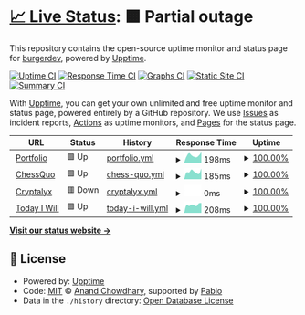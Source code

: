 # [📈 Live Status](https://status.chessquo.com): <!--live status--> **🟧 Partial outage**

This repository contains the open-source uptime monitor and status page for [burgerdev](https://matthewhajec.dev/), powered by [Upptime](https://github.com/upptime/upptime).

[![Uptime CI](https://github.com/matthew-hajec/chessquo-status/workflows/Uptime%20CI/badge.svg)](https://github.com/matthew-hajec/chessquo-status/actions?query=workflow%3A%22Uptime+CI%22)
[![Response Time CI](https://github.com/matthew-hajec/chessquo-status/workflows/Response%20Time%20CI/badge.svg)](https://github.com/matthew-hajec/chessquo-status/actions?query=workflow%3A%22Response+Time+CI%22)
[![Graphs CI](https://github.com/matthew-hajec/chessquo-status/workflows/Graphs%20CI/badge.svg)](https://github.com/matthew-hajec/chessquo-status/actions?query=workflow%3A%22Graphs+CI%22)
[![Static Site CI](https://github.com/matthew-hajec/chessquo-status/workflows/Static%20Site%20CI/badge.svg)](https://github.com/matthew-hajec/chessquo-status/actions?query=workflow%3A%22Static+Site+CI%22)
[![Summary CI](https://github.com/matthew-hajec/chessquo-status/workflows/Summary%20CI/badge.svg)](https://github.com/matthew-hajec/chessquo-status/actions?query=workflow%3A%22Summary+CI%22)

With [Upptime](https://upptime.js.org), you can get your own unlimited and free uptime monitor and status page, powered entirely by a GitHub repository. We use [Issues](https://github.com/matthew-hajec/chessquo-status/issues) as incident reports, [Actions](https://github.com/matthew-hajec/chessquo-status/actions) as uptime monitors, and [Pages](https://status.chessquo.com) for the status page.

<!--start: status pages-->
<!-- This summary is generated by Upptime (https://github.com/upptime/upptime) -->
<!-- Do not edit this manually, your changes will be overwritten -->
<!-- prettier-ignore -->
| URL | Status | History | Response Time | Uptime |
| --- | ------ | ------- | ------------- | ------ |
| <img alt="" src="https://icons.duckduckgo.com/ip3/matthewhajec.dev.ico" height="13"> [Portfolio](https://matthewhajec.dev/) | 🟩 Up | [portfolio.yml](https://github.com/matthew-hajec/portfolio_upptime/commits/HEAD/history/portfolio.yml) | <details><summary><img alt="Response time graph" src="./graphs/portfolio/response-time-week.png" height="20"> 198ms</summary><br><a href="https://status.matthewhajec.dev/history/portfolio"><img alt="Response time 223" src="https://img.shields.io/endpoint?url=https%3A%2F%2Fraw.githubusercontent.com%2Fmatthew-hajec%2Fportfolio_upptime%2FHEAD%2Fapi%2Fportfolio%2Fresponse-time.json"></a><br><a href="https://status.matthewhajec.dev/history/portfolio"><img alt="24-hour response time 212" src="https://img.shields.io/endpoint?url=https%3A%2F%2Fraw.githubusercontent.com%2Fmatthew-hajec%2Fportfolio_upptime%2FHEAD%2Fapi%2Fportfolio%2Fresponse-time-day.json"></a><br><a href="https://status.matthewhajec.dev/history/portfolio"><img alt="7-day response time 198" src="https://img.shields.io/endpoint?url=https%3A%2F%2Fraw.githubusercontent.com%2Fmatthew-hajec%2Fportfolio_upptime%2FHEAD%2Fapi%2Fportfolio%2Fresponse-time-week.json"></a><br><a href="https://status.matthewhajec.dev/history/portfolio"><img alt="30-day response time 216" src="https://img.shields.io/endpoint?url=https%3A%2F%2Fraw.githubusercontent.com%2Fmatthew-hajec%2Fportfolio_upptime%2FHEAD%2Fapi%2Fportfolio%2Fresponse-time-month.json"></a><br><a href="https://status.matthewhajec.dev/history/portfolio"><img alt="1-year response time 223" src="https://img.shields.io/endpoint?url=https%3A%2F%2Fraw.githubusercontent.com%2Fmatthew-hajec%2Fportfolio_upptime%2FHEAD%2Fapi%2Fportfolio%2Fresponse-time-year.json"></a></details> | <details><summary><a href="https://status.matthewhajec.dev/history/portfolio">100.00%</a></summary><a href="https://status.matthewhajec.dev/history/portfolio"><img alt="All-time uptime 100.00%" src="https://img.shields.io/endpoint?url=https%3A%2F%2Fraw.githubusercontent.com%2Fmatthew-hajec%2Fportfolio_upptime%2FHEAD%2Fapi%2Fportfolio%2Fuptime.json"></a><br><a href="https://status.matthewhajec.dev/history/portfolio"><img alt="24-hour uptime 100.00%" src="https://img.shields.io/endpoint?url=https%3A%2F%2Fraw.githubusercontent.com%2Fmatthew-hajec%2Fportfolio_upptime%2FHEAD%2Fapi%2Fportfolio%2Fuptime-day.json"></a><br><a href="https://status.matthewhajec.dev/history/portfolio"><img alt="7-day uptime 100.00%" src="https://img.shields.io/endpoint?url=https%3A%2F%2Fraw.githubusercontent.com%2Fmatthew-hajec%2Fportfolio_upptime%2FHEAD%2Fapi%2Fportfolio%2Fuptime-week.json"></a><br><a href="https://status.matthewhajec.dev/history/portfolio"><img alt="30-day uptime 100.00%" src="https://img.shields.io/endpoint?url=https%3A%2F%2Fraw.githubusercontent.com%2Fmatthew-hajec%2Fportfolio_upptime%2FHEAD%2Fapi%2Fportfolio%2Fuptime-month.json"></a><br><a href="https://status.matthewhajec.dev/history/portfolio"><img alt="1-year uptime 100.00%" src="https://img.shields.io/endpoint?url=https%3A%2F%2Fraw.githubusercontent.com%2Fmatthew-hajec%2Fportfolio_upptime%2FHEAD%2Fapi%2Fportfolio%2Fuptime-year.json"></a></details>
| <img alt="" src="https://icons.duckduckgo.com/ip3/chessquo.com.ico" height="13"> [ChessQuo](https://chessquo.com/) | 🟩 Up | [chess-quo.yml](https://github.com/matthew-hajec/portfolio_upptime/commits/HEAD/history/chess-quo.yml) | <details><summary><img alt="Response time graph" src="./graphs/chess-quo/response-time-week.png" height="20"> 185ms</summary><br><a href="https://status.matthewhajec.dev/history/chess-quo"><img alt="Response time 199" src="https://img.shields.io/endpoint?url=https%3A%2F%2Fraw.githubusercontent.com%2Fmatthew-hajec%2Fportfolio_upptime%2FHEAD%2Fapi%2Fchess-quo%2Fresponse-time.json"></a><br><a href="https://status.matthewhajec.dev/history/chess-quo"><img alt="24-hour response time 120" src="https://img.shields.io/endpoint?url=https%3A%2F%2Fraw.githubusercontent.com%2Fmatthew-hajec%2Fportfolio_upptime%2FHEAD%2Fapi%2Fchess-quo%2Fresponse-time-day.json"></a><br><a href="https://status.matthewhajec.dev/history/chess-quo"><img alt="7-day response time 185" src="https://img.shields.io/endpoint?url=https%3A%2F%2Fraw.githubusercontent.com%2Fmatthew-hajec%2Fportfolio_upptime%2FHEAD%2Fapi%2Fchess-quo%2Fresponse-time-week.json"></a><br><a href="https://status.matthewhajec.dev/history/chess-quo"><img alt="30-day response time 200" src="https://img.shields.io/endpoint?url=https%3A%2F%2Fraw.githubusercontent.com%2Fmatthew-hajec%2Fportfolio_upptime%2FHEAD%2Fapi%2Fchess-quo%2Fresponse-time-month.json"></a><br><a href="https://status.matthewhajec.dev/history/chess-quo"><img alt="1-year response time 199" src="https://img.shields.io/endpoint?url=https%3A%2F%2Fraw.githubusercontent.com%2Fmatthew-hajec%2Fportfolio_upptime%2FHEAD%2Fapi%2Fchess-quo%2Fresponse-time-year.json"></a></details> | <details><summary><a href="https://status.matthewhajec.dev/history/chess-quo">100.00%</a></summary><a href="https://status.matthewhajec.dev/history/chess-quo"><img alt="All-time uptime 100.00%" src="https://img.shields.io/endpoint?url=https%3A%2F%2Fraw.githubusercontent.com%2Fmatthew-hajec%2Fportfolio_upptime%2FHEAD%2Fapi%2Fchess-quo%2Fuptime.json"></a><br><a href="https://status.matthewhajec.dev/history/chess-quo"><img alt="24-hour uptime 100.00%" src="https://img.shields.io/endpoint?url=https%3A%2F%2Fraw.githubusercontent.com%2Fmatthew-hajec%2Fportfolio_upptime%2FHEAD%2Fapi%2Fchess-quo%2Fuptime-day.json"></a><br><a href="https://status.matthewhajec.dev/history/chess-quo"><img alt="7-day uptime 100.00%" src="https://img.shields.io/endpoint?url=https%3A%2F%2Fraw.githubusercontent.com%2Fmatthew-hajec%2Fportfolio_upptime%2FHEAD%2Fapi%2Fchess-quo%2Fuptime-week.json"></a><br><a href="https://status.matthewhajec.dev/history/chess-quo"><img alt="30-day uptime 100.00%" src="https://img.shields.io/endpoint?url=https%3A%2F%2Fraw.githubusercontent.com%2Fmatthew-hajec%2Fportfolio_upptime%2FHEAD%2Fapi%2Fchess-quo%2Fuptime-month.json"></a><br><a href="https://status.matthewhajec.dev/history/chess-quo"><img alt="1-year uptime 100.00%" src="https://img.shields.io/endpoint?url=https%3A%2F%2Fraw.githubusercontent.com%2Fmatthew-hajec%2Fportfolio_upptime%2FHEAD%2Fapi%2Fchess-quo%2Fuptime-year.json"></a></details>
| <img alt="" src="https://icons.duckduckgo.com/ip3/cryptalyx.com.ico" height="13"> [Cryptalyx](https://cryptalyx.com/) | 🟥 Down | [cryptalyx.yml](https://github.com/matthew-hajec/portfolio_upptime/commits/HEAD/history/cryptalyx.yml) | <details><summary><img alt="Response time graph" src="./graphs/cryptalyx/response-time-week.png" height="20"> 0ms</summary><br><a href="https://status.matthewhajec.dev/history/cryptalyx"><img alt="Response time 151" src="https://img.shields.io/endpoint?url=https%3A%2F%2Fraw.githubusercontent.com%2Fmatthew-hajec%2Fportfolio_upptime%2FHEAD%2Fapi%2Fcryptalyx%2Fresponse-time.json"></a><br><a href="https://status.matthewhajec.dev/history/cryptalyx"><img alt="24-hour response time 0" src="https://img.shields.io/endpoint?url=https%3A%2F%2Fraw.githubusercontent.com%2Fmatthew-hajec%2Fportfolio_upptime%2FHEAD%2Fapi%2Fcryptalyx%2Fresponse-time-day.json"></a><br><a href="https://status.matthewhajec.dev/history/cryptalyx"><img alt="7-day response time 0" src="https://img.shields.io/endpoint?url=https%3A%2F%2Fraw.githubusercontent.com%2Fmatthew-hajec%2Fportfolio_upptime%2FHEAD%2Fapi%2Fcryptalyx%2Fresponse-time-week.json"></a><br><a href="https://status.matthewhajec.dev/history/cryptalyx"><img alt="30-day response time 152" src="https://img.shields.io/endpoint?url=https%3A%2F%2Fraw.githubusercontent.com%2Fmatthew-hajec%2Fportfolio_upptime%2FHEAD%2Fapi%2Fcryptalyx%2Fresponse-time-month.json"></a><br><a href="https://status.matthewhajec.dev/history/cryptalyx"><img alt="1-year response time 151" src="https://img.shields.io/endpoint?url=https%3A%2F%2Fraw.githubusercontent.com%2Fmatthew-hajec%2Fportfolio_upptime%2FHEAD%2Fapi%2Fcryptalyx%2Fresponse-time-year.json"></a></details> | <details><summary><a href="https://status.matthewhajec.dev/history/cryptalyx">100.00%</a></summary><a href="https://status.matthewhajec.dev/history/cryptalyx"><img alt="All-time uptime 85.30%" src="https://img.shields.io/endpoint?url=https%3A%2F%2Fraw.githubusercontent.com%2Fmatthew-hajec%2Fportfolio_upptime%2FHEAD%2Fapi%2Fcryptalyx%2Fuptime.json"></a><br><a href="https://status.matthewhajec.dev/history/cryptalyx"><img alt="24-hour uptime 100.00%" src="https://img.shields.io/endpoint?url=https%3A%2F%2Fraw.githubusercontent.com%2Fmatthew-hajec%2Fportfolio_upptime%2FHEAD%2Fapi%2Fcryptalyx%2Fuptime-day.json"></a><br><a href="https://status.matthewhajec.dev/history/cryptalyx"><img alt="7-day uptime 100.00%" src="https://img.shields.io/endpoint?url=https%3A%2F%2Fraw.githubusercontent.com%2Fmatthew-hajec%2Fportfolio_upptime%2FHEAD%2Fapi%2Fcryptalyx%2Fuptime-week.json"></a><br><a href="https://status.matthewhajec.dev/history/cryptalyx"><img alt="30-day uptime 77.23%" src="https://img.shields.io/endpoint?url=https%3A%2F%2Fraw.githubusercontent.com%2Fmatthew-hajec%2Fportfolio_upptime%2FHEAD%2Fapi%2Fcryptalyx%2Fuptime-month.json"></a><br><a href="https://status.matthewhajec.dev/history/cryptalyx"><img alt="1-year uptime 85.30%" src="https://img.shields.io/endpoint?url=https%3A%2F%2Fraw.githubusercontent.com%2Fmatthew-hajec%2Fportfolio_upptime%2FHEAD%2Fapi%2Fcryptalyx%2Fuptime-year.json"></a></details>
| <img alt="" src="https://icons.duckduckgo.com/ip3/bangrew.com.ico" height="13"> [Today I Will](https://bangrew.com/) | 🟩 Up | [today-i-will.yml](https://github.com/matthew-hajec/portfolio_upptime/commits/HEAD/history/today-i-will.yml) | <details><summary><img alt="Response time graph" src="./graphs/today-i-will/response-time-week.png" height="20"> 208ms</summary><br><a href="https://status.matthewhajec.dev/history/today-i-will"><img alt="Response time 293" src="https://img.shields.io/endpoint?url=https%3A%2F%2Fraw.githubusercontent.com%2Fmatthew-hajec%2Fportfolio_upptime%2FHEAD%2Fapi%2Ftoday-i-will%2Fresponse-time.json"></a><br><a href="https://status.matthewhajec.dev/history/today-i-will"><img alt="24-hour response time 192" src="https://img.shields.io/endpoint?url=https%3A%2F%2Fraw.githubusercontent.com%2Fmatthew-hajec%2Fportfolio_upptime%2FHEAD%2Fapi%2Ftoday-i-will%2Fresponse-time-day.json"></a><br><a href="https://status.matthewhajec.dev/history/today-i-will"><img alt="7-day response time 208" src="https://img.shields.io/endpoint?url=https%3A%2F%2Fraw.githubusercontent.com%2Fmatthew-hajec%2Fportfolio_upptime%2FHEAD%2Fapi%2Ftoday-i-will%2Fresponse-time-week.json"></a><br><a href="https://status.matthewhajec.dev/history/today-i-will"><img alt="30-day response time 271" src="https://img.shields.io/endpoint?url=https%3A%2F%2Fraw.githubusercontent.com%2Fmatthew-hajec%2Fportfolio_upptime%2FHEAD%2Fapi%2Ftoday-i-will%2Fresponse-time-month.json"></a><br><a href="https://status.matthewhajec.dev/history/today-i-will"><img alt="1-year response time 293" src="https://img.shields.io/endpoint?url=https%3A%2F%2Fraw.githubusercontent.com%2Fmatthew-hajec%2Fportfolio_upptime%2FHEAD%2Fapi%2Ftoday-i-will%2Fresponse-time-year.json"></a></details> | <details><summary><a href="https://status.matthewhajec.dev/history/today-i-will">100.00%</a></summary><a href="https://status.matthewhajec.dev/history/today-i-will"><img alt="All-time uptime 100.00%" src="https://img.shields.io/endpoint?url=https%3A%2F%2Fraw.githubusercontent.com%2Fmatthew-hajec%2Fportfolio_upptime%2FHEAD%2Fapi%2Ftoday-i-will%2Fuptime.json"></a><br><a href="https://status.matthewhajec.dev/history/today-i-will"><img alt="24-hour uptime 100.00%" src="https://img.shields.io/endpoint?url=https%3A%2F%2Fraw.githubusercontent.com%2Fmatthew-hajec%2Fportfolio_upptime%2FHEAD%2Fapi%2Ftoday-i-will%2Fuptime-day.json"></a><br><a href="https://status.matthewhajec.dev/history/today-i-will"><img alt="7-day uptime 100.00%" src="https://img.shields.io/endpoint?url=https%3A%2F%2Fraw.githubusercontent.com%2Fmatthew-hajec%2Fportfolio_upptime%2FHEAD%2Fapi%2Ftoday-i-will%2Fuptime-week.json"></a><br><a href="https://status.matthewhajec.dev/history/today-i-will"><img alt="30-day uptime 100.00%" src="https://img.shields.io/endpoint?url=https%3A%2F%2Fraw.githubusercontent.com%2Fmatthew-hajec%2Fportfolio_upptime%2FHEAD%2Fapi%2Ftoday-i-will%2Fuptime-month.json"></a><br><a href="https://status.matthewhajec.dev/history/today-i-will"><img alt="1-year uptime 100.00%" src="https://img.shields.io/endpoint?url=https%3A%2F%2Fraw.githubusercontent.com%2Fmatthew-hajec%2Fportfolio_upptime%2FHEAD%2Fapi%2Ftoday-i-will%2Fuptime-year.json"></a></details>

<!--end: status pages-->

[**Visit our status website →**](https://status.chessquo.com)

## 📄 License

- Powered by: [Upptime](https://github.com/upptime/upptime)
- Code: [MIT](./LICENSE) © [Anand Chowdhary](https://anandchowdhary.com), supported by [Pabio](https://pabio.com)
- Data in the `./history` directory: [Open Database License](https://opendatacommons.org/licenses/odbl/1-0/)
